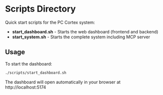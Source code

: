 # Scripts Directory

Quick start scripts for the PC Cortex system:

- **start_dashboard.sh** - Starts the web dashboard (frontend and backend)
- **start_system.sh** - Starts the complete system including MCP server

## Usage

To start the dashboard:
```bash
./scripts/start_dashboard.sh
```

The dashboard will open automatically in your browser at http://localhost:5174